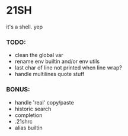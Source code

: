 # 21SH #

it's a shell. yep

### TODO: ###

* clean the global var
* rename env builtin and/or env utils
* last char of line not printed when line wrap?
* handle multilines quote stuff

### BONUS: ###

* handle 'real' copy/paste
* historic search
* completion
* .21shrc
* alias builtin
